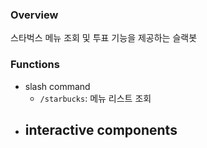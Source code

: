 ### Overview
스타벅스 메뉴 조회 및 투표 기능을 제공하는 슬랙봇

### Functions
- slash command
  - `/starbucks`: 메뉴 리스트 조회
- interactive components
  - 
